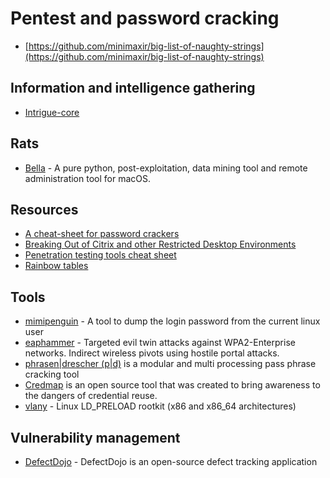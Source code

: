 # Pentest and password cracking

* [https://github.com/minimaxir/big-list-of-naughty-strings](https://github.com/minimaxir/big-list-of-naughty-strings)

## Information and intelligence gathering

* [Intrigue-core](https://intrigue.io/)

## Rats

* [Bella](https://github.com/manwhoami/Bella) - A pure python, post-exploitation, data mining tool and remote administration tool for macOS.

## Resources

* [A cheat-sheet for password crackers](http://www.unix-ninja.com/p/A_cheat-sheet_for_password_crackers)
* [Breaking Out of Citrix and other Restricted Desktop Environments](https://www.pentestpartners.com/security-blog/breaking-out-of-citrix-and-other-restricted-desktop-environments/?doing_wp_cron=1496147716.0468740463256835937500)
* [Penetration testing tools cheat sheet](https://highon.coffee/blog/penetration-testing-tools-cheat-sheet/)
* [Rainbow tables](http://ophcrack.sourceforge.net/tables.php)

## Tools

* [mimipenguin](https://github.com/huntergregal/mimipenguin) - A tool to dump the login password from the current linux user
* [eaphammer](https://github.com/s0lst1c3/eaphammer) - Targeted evil twin attacks against WPA2-Enterprise networks. Indirect wireless pivots using hostile portal attacks.
* [phrasen|drescher (p|d)](http://www.leidecker.info/projects/phrasendrescher/index.shtml) is a modular and multi processing pass phrase cracking tool
* [Credmap](https://github.com/lightos/credmap/) is an open source tool that was created to bring awareness to the dangers of credential reuse.
* [vlany](https://github.com/mempodippy/vlany) - Linux LD_PRELOAD rootkit (x86 and x86_64 architectures)

## Vulnerability management

* [DefectDojo](https://github.com/OWASP/django-DefectDojo) - DefectDojo is an open-source defect tracking application
